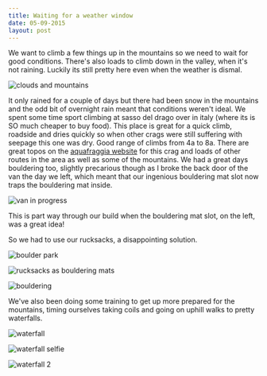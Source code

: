 ```yaml
---
title: Waiting for a weather window
date: 05-09-2015
layout: post
---
```


We want to climb a few things up in the mountains so we need to wait for good conditions. There's also loads to climb down in the valley, when it's not raining. Luckily its still pretty here even when the weather is dismal.

![clouds and mountains](/assets/images/weatherwindow/IMG_20150902_103742.jpg)

It only rained for a couple of days but there had been snow in the mountains and the odd bit of overnight rain meant that conditions weren't ideal. We spent some time sport climbing at sasso del drago over in italy (where its is SO much cheaper to buy food). This place is great for a quick climb, roadside and dries quickly so when other crags were still suffering with seepage this one was dry. Good range of climbs from 4a to 8a. There are great topos on the [aquafraggia website](http://campingacquafraggia.com/climbindex_en.htm) for this crag and loads of other routes in the area as well as some of the mountains. We had a great days bouldering too, slightly precarious though as I broke the back door of the van the day we left, which meant that our ingenious bouldering mat slot now traps the bouldering mat inside.

![van in progress](/assets/images/weatherwindow/IMG_20150717_140856.jpg)

This is part way through our build when the bouldering mat slot, on the left, was a great idea!

So we had to use our rucksacks, a disappointing solution.

![boulder park](/assets/images/weatherwindow/effect-express1441736509954.jpg)

![rucksacks as bouldering mats](/assets/images/weatherwindow/IMG_20150901_120001.jpg)

![bouldering](/assets/images/weatherwindow/IMG_20150901_115607.jpg)

We've also been doing some training to get up more prepared for the mountains, timing ourselves taking coils and going on uphill walks to pretty waterfalls.

![waterfall](/assets/images/weatherwindow/20150904_102821.jpg)

![waterfall selfie](assets/images/weatherwindow/20150905_122857.jpg)

![waterfall 2](/assets/images/weatherwindow/effect-express1441650036914.jpg)
